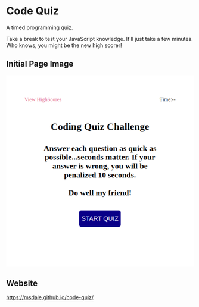 # Code Quiz
A timed programming quiz.

Take a break to test your JavaScript knowledge.
It'll just take a few minutes.
Who knows, you might be the new high scorer!

## Initial Page Image

![Choose password length](./assets/images/code-quiz.png)

## Website

https://msdale.github.io/code-quiz/

